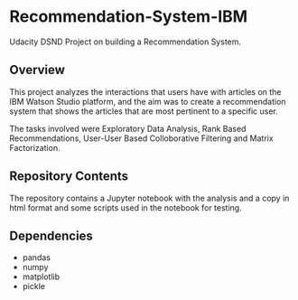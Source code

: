 # Recommendation-System-IBM
Udacity DSND Project on building a Recommendation System.

## Overview
This project analyzes the interactions that users have with articles on the IBM Watson Studio platform, and the aim was to create a recommendation system that shows the articles that are most pertinent to a specific user.

The tasks involved were Exploratory Data Analysis, Rank Based Recommendations, User-User Based Colloborative Filtering and Matrix Factorization.

## Repository Contents
The repository contains a Jupyter notebook with the analysis and a copy in html format and some scripts used in the notebook for testing.

## Dependencies

   - pandas
   - numpy
   - matplotlib
   - pickle
